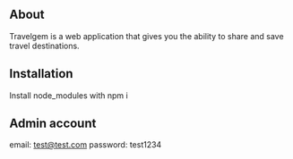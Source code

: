 ## About 
Travelgem is a web application that gives you the ability to share and save travel destinations. 

## Installation
Install node_modules with npm i

## Admin account
email: test@test.com
password: test1234